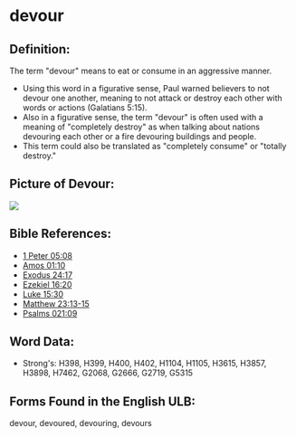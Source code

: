 # devour

## Definition:

The term "devour" means to eat or consume in an aggressive manner.

* Using this word in a figurative sense, Paul warned believers to not devour one another, meaning to not attack or destroy each other with words or actions (Galatians 5:15).
* Also in a figurative sense, the term "devour" is often used with a meaning of "completely destroy" as when talking about nations devouring each other or a fire devouring buildings and people.
* This term could also be translated as "completely consume" or "totally destroy."

## Picture of Devour:

<a href="https://content.bibletranslationtools.org/WycliffeAssociates/en_tw/raw/branch/master/PNGs/d/Devour.png"><img src="https://content.bibletranslationtools.org/WycliffeAssociates/en_tw/raw/branch/master/PNGs/d/Devour.png" ></a>

## Bible References:

* [1 Peter 05:08](rc://en/tn/help/1pe/05/08)
* [Amos 01:10](rc://en/tn/help/amo/01/10)
* [Exodus 24:17](rc://en/tn/help/exo/24/17)
* [Ezekiel 16:20](rc://en/tn/help/ezk/16/20)
* [Luke 15:30](rc://en/tn/help/luk/15/30)
* [Matthew 23:13-15](rc://en/tn/help/mat/23/13)
* [Psalms 021:09](rc://en/tn/help/psa/021/09)

## Word Data:

* Strong's: H398, H399, H400, H402, H1104, H1105, H3615, H3857, H3898, H7462, G2068, G2666, G2719, G5315

## Forms Found in the English ULB:

devour, devoured, devouring, devours


